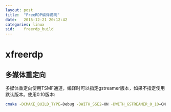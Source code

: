 ```yaml
---
layout: post
title:  "FreeRDP编译说明"
date:   2015-12-21 20:12:42
categories: linux
sid:    freerdp_build
---
```


# xfreerdp

## 多媒体重定向
多媒体重定向使用TSMF通道，编译时可以指定gstreamer版本，如果不指定使用默认版本。使用0.10版本:

```sh
cmake -DCMAKE_BUILD_TYPE=Debug -DWITH_SSE2=ON -DWITH_GSTREAMER_0_10=ON -DWITH_GSTREAMER_1_0=OFF .
```


